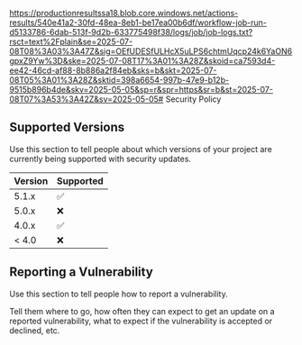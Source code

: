 https://productionresultssa18.blob.core.windows.net/actions-results/540e41a2-30fd-48ea-8eb1-be17ea00b6df/workflow-job-run-d5133786-6dab-513f-9d2b-633775498f38/logs/job/job-logs.txt?rsct=text%2Fplain&se=2025-07-08T08%3A03%3A47Z&sig=OEfUDESfULHcX5uLPS6chtmUqcp24k6YaON6gpxZ9Yw%3D&ske=2025-07-08T17%3A01%3A28Z&skoid=ca7593d4-ee42-46cd-af88-8b886a2f84eb&sks=b&skt=2025-07-08T05%3A01%3A28Z&sktid=398a6654-997b-47e9-b12b-9515b896b4de&skv=2025-05-05&sp=r&spr=https&sr=b&st=2025-07-08T07%3A53%3A42Z&sv=2025-05-05# Security Policy

## Supported Versions

Use this section to tell people about which versions of your project are
currently being supported with security updates.

| Version | Supported          |
| ------- | ------------------ |
| 5.1.x   | :white_check_mark: |
| 5.0.x   | :x:                |
| 4.0.x   | :white_check_mark: |
| < 4.0   | :x:                |

## Reporting a Vulnerability

Use this section to tell people how to report a vulnerability.

Tell them where to go, how often they can expect to get an update on a
reported vulnerability, what to expect if the vulnerability is accepted or
declined, etc.
